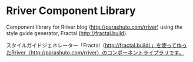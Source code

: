 # Rriver Component Library
Component library for Rriver blog (http://parashuto.com/rriver) using the style guide generator, Fractal (http://fractal.build).

スタイルガイドジェネレーター「Fractal（http://fractal.build）」を使って作ったRriver（http://parashuto.com/rriver）のコンポーネントライブラリです。
